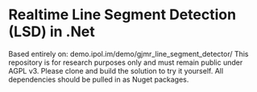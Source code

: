 # Realtime Line Segment Detection (LSD) in .Net
Based entirely on: demo.ipol.im/demo/gjmr_line_segment_detector/
This repository is for research purposes only and must remain public under AGPL v3.
Please clone and build the solution to try it yourself. All dependencies should be pulled in as Nuget packages.
